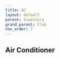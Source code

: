```yaml
---
title: AC
layout: default
parent: Inventory
grand_parent: Club
nav_order: 7
---
```


## Air Conditioner
